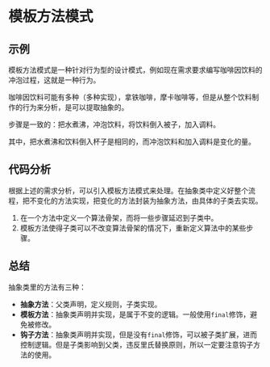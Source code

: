 # 模板方法模式

## 示例
模板方法模式是一种针对行为型的设计模式，例如现在需求要求编写咖啡因饮料的冲泡过程，这就是一种行为。

咖啡因饮料可能有多种（多种实现），拿铁咖啡，摩卡咖啡等，但是从整个饮料制作的行为来分析，是可以提取抽象的。

步骤是一致的：把水煮沸，冲泡饮料，将饮料倒入被子，加入调料。

其中，把水煮沸和饮料倒入杯子是相同的，而冲泡饮料和加入调料是变化的量。

## 代码分析
根据上述的需求分析，可以引入模板方法模式来处理。在抽象类中定义好整个流程，把不变化的方法实现，把变化的方法封装为抽象方法，由具体的子类去实现。

1. 在一个方法中定义一个算法骨架，而将一些步骤延迟到子类中。
2. 模板方法使得子类可以不改变算法骨架的情况下，重新定义算法中的某些步骤。

## 总结
抽象类里的方法有三种：
* **抽象方法**：父类声明，定义规则，子类实现。
* **模板方法**：抽象类声明并实现，是属于不变的逻辑。一般使用`final`修饰，避免被修改。
* **钩子方法**：抽象类声明并实现，但是没有`final`修饰，可以被子类扩展，进而控制逻辑。但是子类影响到父类，违反里氏替换原则，所以一定要注意钩子方法的使用。
